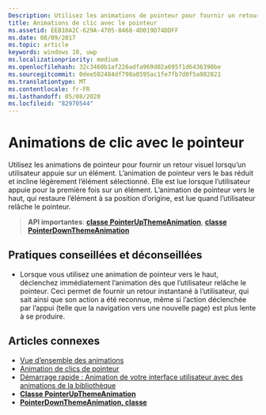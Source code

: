```yaml
---
Description: Utilisez les animations de pointeur pour fournir un retour visuel lorsqu’un utilisateur appuie sur un élément.
title: Animations de clic avec le pointeur
ms.assetid: EEB10A2C-629A-4705-8468-4D019D74DDFF
ms.date: 08/09/2017
ms.topic: article
keywords: windows 10, uwp
ms.localizationpriority: medium
ms.openlocfilehash: 32c3460b1af226adfa969d02a695f1d6436390be
ms.sourcegitcommit: 0dee502484df798a0595ac1fe7fb7d0f5a982821
ms.translationtype: MT
ms.contentlocale: fr-FR
ms.lasthandoff: 05/08/2020
ms.locfileid: "82970544"
---
```

# <a name="pointer-click-animations"></a>Animations de clic avec le pointeur



Utilisez les animations de pointeur pour fournir un retour visuel lorsqu’un utilisateur appuie sur un élément. L’animation de pointeur vers le bas réduit et incline légèrement l’élément sélectionné. Elle est lue lorsque l’utilisateur appuie pour la première fois sur un élément. L’animation de pointeur vers le haut, qui restaure l’élément à sa position d’origine, est lue quand l’utilisateur relâche le pointeur.


> **API importantes**: [**classe PointerUpThemeAnimation**](https://docs.microsoft.com/uwp/api/Windows.UI.Xaml.Media.Animation.PointerUpThemeAnimation), [**classe PointerDownThemeAnimation**](https://docs.microsoft.com/uwp/api/Windows.UI.Xaml.Media.Animation.PointerDownThemeAnimation)


## <a name="dos-and-donts"></a>Pratiques conseillées et déconseillées

-   Lorsque vous utilisez une animation de pointeur vers le haut, déclenchez immédiatement l’animation dès que l’utilisateur relâche le pointeur. Ceci permet de fournir un retour instantané à l’utilisateur, qui sait ainsi que son action a été reconnue, même si l’action déclenchée par l’appui (telle que la navigation vers une nouvelle page) est plus lente à se produire.

## <a name="related-articles"></a>Articles connexes

* [Vue d’ensemble des animations](https://docs.microsoft.com/windows/uwp/graphics/animations-overview)
* [Animation de clics de pointeur](https://docs.microsoft.com/previous-versions/windows/apps/jj649432(v=win.10))
* [Démarrage rapide : Animation de votre interface utilisateur avec des animations de la bibliothèque](https://docs.microsoft.com/previous-versions/windows/apps/hh452703(v=win.10))
* [**Classe PointerUpThemeAnimation**](https://docs.microsoft.com/uwp/api/Windows.UI.Xaml.Media.Animation.PointerUpThemeAnimation)
* [**PointerDownThemeAnimation, classe**](https://docs.microsoft.com/uwp/api/Windows.UI.Xaml.Media.Animation.PointerDownThemeAnimation)

 

 




